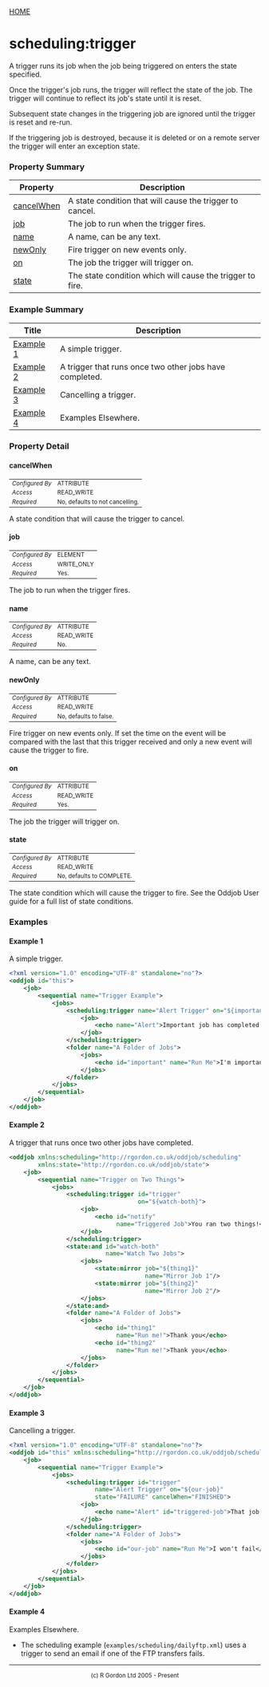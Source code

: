 [HOME](../../../README.md)
# scheduling:trigger

A trigger runs its job when the job being triggered
on enters the state specified.


Once the trigger's job runs, the trigger
will reflect the state of the job. The trigger will continue to
reflect its job's state until it is reset.

Subsequent state changes in
the triggering job are ignored until the trigger is reset and re-run.


If the triggering job is destroyed, because it is deleted or on a remote
server the trigger will enter an exception state.



### Property Summary

| Property | Description |
| -------- | ----------- |
| [cancelWhen](#propertycancelwhen) | A state condition that will cause the trigger to cancel. | 
| [job](#propertyjob) | The job to run when the trigger fires. | 
| [name](#propertyname) | A name, can be any text. | 
| [newOnly](#propertynewonly) | Fire trigger on new events only. | 
| [on](#propertyon) | The job the trigger will trigger on. | 
| [state](#propertystate) | The state condition which will cause the trigger to fire. | 


### Example Summary

| Title | Description |
| ----- | ----------- |
| [Example 1](#example1) | A simple trigger. |
| [Example 2](#example2) | A trigger that runs once two other jobs have completed. |
| [Example 3](#example3) | Cancelling a trigger. |
| [Example 4](#example4) | Examples Elsewhere. |


### Property Detail
#### cancelWhen <a name="propertycancelwhen"></a>

<table style='font-size:smaller'>
      <tr><td><i>Configured By</i></td><td>ATTRIBUTE</td></tr>
      <tr><td><i>Access</i></td><td>READ_WRITE</td></tr>
      <tr><td><i>Required</i></td><td>No, defaults to not cancelling.</td></tr>
</table>

A state condition that will cause the trigger
to cancel.

#### job <a name="propertyjob"></a>

<table style='font-size:smaller'>
      <tr><td><i>Configured By</i></td><td>ELEMENT</td></tr>
      <tr><td><i>Access</i></td><td>WRITE_ONLY</td></tr>
      <tr><td><i>Required</i></td><td>Yes.</td></tr>
</table>

The job to run when the trigger fires.

#### name <a name="propertyname"></a>

<table style='font-size:smaller'>
      <tr><td><i>Configured By</i></td><td>ATTRIBUTE</td></tr>
      <tr><td><i>Access</i></td><td>READ_WRITE</td></tr>
      <tr><td><i>Required</i></td><td>No.</td></tr>
</table>

A name, can be any text.

#### newOnly <a name="propertynewonly"></a>

<table style='font-size:smaller'>
      <tr><td><i>Configured By</i></td><td>ATTRIBUTE</td></tr>
      <tr><td><i>Access</i></td><td>READ_WRITE</td></tr>
      <tr><td><i>Required</i></td><td>No, defaults to false.</td></tr>
</table>

Fire trigger on new events only. If set the time on
the event will be compared with the last that this trigger received and
only a new event will cause the trigger to fire.

#### on <a name="propertyon"></a>

<table style='font-size:smaller'>
      <tr><td><i>Configured By</i></td><td>ATTRIBUTE</td></tr>
      <tr><td><i>Access</i></td><td>READ_WRITE</td></tr>
      <tr><td><i>Required</i></td><td>Yes.</td></tr>
</table>

The job the trigger will trigger on.

#### state <a name="propertystate"></a>

<table style='font-size:smaller'>
      <tr><td><i>Configured By</i></td><td>ATTRIBUTE</td></tr>
      <tr><td><i>Access</i></td><td>READ_WRITE</td></tr>
      <tr><td><i>Required</i></td><td>No, defaults to COMPLETE.</td></tr>
</table>

The state condition which will cause the trigger
to fire. See the Oddjob User guide for a full list of state
conditions.


### Examples
#### Example 1 <a name="example1"></a>

A simple trigger.

```xml
<?xml version="1.0" encoding="UTF-8" standalone="no"?>
<oddjob id="this">
    <job>
        <sequential name="Trigger Example">
            <jobs>
                <scheduling:trigger name="Alert Trigger" on="${important}" xmlns:scheduling="http://rgordon.co.uk/oddjob/scheduling">
                    <job>
                        <echo name="Alert">Important job has completed!</echo>
                    </job>
                </scheduling:trigger>
                <folder name="A Folder of Jobs">
                    <jobs>
                        <echo id="important" name="Run Me">I'm important</echo>
                    </jobs>
                </folder>
            </jobs>
        </sequential>
    </job>
</oddjob>
```


#### Example 2 <a name="example2"></a>

A trigger that runs once two other jobs have completed.

```xml
<oddjob xmlns:scheduling="http://rgordon.co.uk/oddjob/scheduling"
        xmlns:state="http://rgordon.co.uk/oddjob/state">
    <job>
        <sequential name="Trigger on Two Things">
            <jobs>
                <scheduling:trigger id="trigger"
                                    on="${watch-both}">
                    <job>
                        <echo id="notify"
                              name="Triggered Job">You ran two things!</echo>
                    </job>
                </scheduling:trigger>
                <state:and id="watch-both"
                           name="Watch Two Jobs">
                    <jobs>
                        <state:mirror job="${thing1}"
                                      name="Mirror Job 1"/>
                        <state:mirror job="${thing2}"
                                      name="Mirror Job 2"/>
                    </jobs>
                </state:and>
                <folder name="A Folder of Jobs">
                    <jobs>
                        <echo id="thing1"
                              name="Run me!">Thank you</echo>
                        <echo id="thing2"
                              name="Run me!">Thank you</echo>
                    </jobs>
                </folder>
            </jobs>
        </sequential>
    </job>
</oddjob>
```


#### Example 3 <a name="example3"></a>

Cancelling a trigger.

```xml
<?xml version="1.0" encoding="UTF-8" standalone="no"?>
<oddjob id="this" xmlns:scheduling="http://rgordon.co.uk/oddjob/scheduling">
    <job>
        <sequential name="Trigger Example">
            <jobs>
                <scheduling:trigger id="trigger" 
                		name="Alert Trigger" on="${our-job}"
                		state="FAILURE" cancelWhen="FINISHED">
                    <job>
                        <echo name="Alert" id="triggered-job">That job shouldn't fail!</echo>
                    </job>
                </scheduling:trigger>
                <folder name="A Folder of Jobs">
                    <jobs>
                        <echo id="our-job" name="Run Me">I won't fail</echo>
                    </jobs>
                </folder>
            </jobs>
        </sequential>
    </job>
</oddjob>
```


#### Example 4 <a name="example4"></a>

Examples Elsewhere.

- The scheduling example (<code>examples/scheduling/dailyftp.xml</code>) uses a trigger to send an email if one of the FTP transfers fails.



-----------------------

<div style='font-size: smaller; text-align: center;'>(c) R Gordon Ltd 2005 - Present</div>
